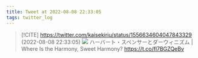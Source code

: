 ```yaml
---
title: Tweet at 2022-08-08 22:33:05
tags: twitter_log
---
```


> [!CITE] https://twitter.com/kaisekiriu/status/1556634604047843329 (2022-08-08 22:33:05)
> ![](https://twitter.com/kaisekiriu/status/1556634604047843329)
> ハーバート・スペンサーとダーウィニズム | Where Is the Harmony, Sweet Harmony?
> https://t.co/fl7BGZQeBv
